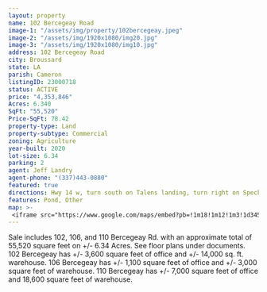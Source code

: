 ```yaml
---
layout: property
name: 102 Bercegeay Road
image-1: "/assets/img/property/102bercegeay.jpeg"
image-2: "/assets/img/1920x1080/img20.jpg"
image-3: "/assets/img/1920x1080/img10.jpg"
address: 102 Bercegeay Road
city: Broussard
state: LA
parish: Cameron
listingID: 23000718
status: ACTIVE
price: "4,353,846"
Acres: 6.340
SqFt: "55,520"
Price-SqFt: 78.42
property-type: Land
property-subtype: Commercial
zoning: Agriculture
year-built: 2020
lot-size: 6.34
parking: 2
agent: Jeff Landry
agent-phone: "(337)443-0880"
featured: true
directions: Hwy 14 w, turn south on Talens landing, turn right on Specklebelly Rd.
features: Pond, Other
map: >-
 <iframe src="https://www.google.com/maps/embed?pb=!1m18!1m12!1m3!1d3451.432590579979!2d-91.94223418443028!3d30.110432681858295!2m3!1f0!2f0!3f0!3m2!1i1024!2i768!4f13.1!3m3!1m2!1s0x86237da55a2cf76d%3A0xabe4df24db01d8bb!2s102%20Bercegeay%20Rd%2C%20Broussard%2C%20LA%2070518!5e0!3m2!1sen!2sus!4v1679606098523!5m2!1sen!2sus" height="450" style="border:0;width:100%" allowfullscreen="" loading="lazy" referrerpolicy="no-referrer-when-downgrade"></iframe>
---
```

Sale includes 102, 106, and 110 Bercegeay Rd. with an approximate total of 55,520 square feet on +/- 6.34 Acres. See floor plans under documents. 102 Bercegeay has +/- 3,600 square feet of office and +/- 14,000 sq. ft. warehouse. 106 Bercegeay has +/- 1,100 square feet of office and +/- 3,000 square feet of warehouse. 110 Bercegeay has +/- 7,000 square feet of office and 18,600 square feet of warehouse.

